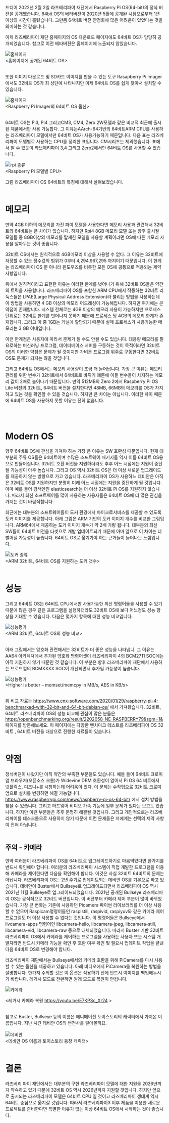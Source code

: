 드디어 2022년 2월 2일 라즈베리파이 재단에서 Raspberry Pi OS(64-bit)의 정식 버젼을 공개했습니다.
64bit OS의 베타버젼이 2020년 5월에 공개돤 시점으로부터 1년 이상의 시간이 흘렀습니다. 그만큼 64비트 버전 안정화에 많은 어려움이 있었다는 것을 의미하는 것 같습니다. 

이제 라즈베리파이 재단 홈페이지의 OS 다운로드 페이지에도 64비트 OS가 당당히 공개되었습니다. 참고로 이전 베타버젼은 홈페이지에 노출되지 않았습니다.


![홈페이지](../../tip_image/1-rpios64-1.png)
<br>
<홈페이지에 공개된 64비트 OS><br><br>

또한 이미지 다운로드 및 SD카드 이미지를 만을 수 있는 도구 Rasapberry Pi Imager 에서도  32비트 OS가 최 상단에 나타나지만 이제 64비트 OS를 쉽게 찾아서 설치할 수 있습니다. 


![홈페이지](../../tip_image/1-rpios64-2.png)
<br>
<Raspberry Pi  Imager의 64비트 OS 옵션><br><br>

64비트 OS는 Pi3, Pi4 그리고CM3, CM4, Zero 2W모델과 같은 비교적 최근에 출시된 제품에서만 사용 가능합다. 그 이유는AArch-64기반의  64비트ARM CPU를 사용하는 라즈베리파이 모델에서만 64비트 OS가 사용가능하기 때문입니다.
다음 표는 라즈베리파이 모델별로 사용하는 CPU를 정리한 표입니다. CM시리즈는 제외했습니다. 표에서 알 수 있듯이 라브제리파이  3,4 그리고 Zero2에서만 64비트 OS를 사용할 수 있습니다.

![rpi 종류](../../tip_image/1-rpios64-3.png)
<br>
<Raspberry Pi 모델별 CPU>

그럼 라즈베리파이 OS 64비트의 특징에 대해서 살펴보겠습니다.<br><br>

# 메모리

만약 4GB 이하의 메모리를 가진 파이 모델을 사용한다면 메모리 사용과 관련해서 32비트와 64비트는 큰 차이가 없습니다. 하지만 Rpi4 8GB 메모리 모델 또는 향후 출시될 모델들 중 8GB이상의 메모리를 탑재한 모델을 사용할 계획이라면 OS에 따른 메모리 사용을 알아두는 것이 좋습니다.

32비트 OS에서는  원칙적으로 4GB메모리 이상을 사용할 수 없다. 그 이유는 32비트에 저장할 수 있는 정수값의 범위가 0부터 4,294,967,295 까지이기 때문입니다. 이 한계는 라즈베리파이 OS 뿐 아니라 윈도우즈를 비롯한 모든 OS에 공통으로 적용되는 제약 사항입니다. 

위에서 원칙적이라고 표현한 이유는 이러한 한계를 벗어나기 위해 32비트 OS들은 약간의 트릭을 사용합나다.  라즈베리파이 OS를 포함한 ARM CPU에서 작동하는 32비트 리눅스들은 LPAE(Large Physical Address Extension)라 불리는 방법을 사용하는데  이 방법을 사용하면 4 GB 이상의 메모리 어드레싱이 가능해집니다.
하지만 여기에는 큰 약점이 존재합니다. 시스템 전체로는 4GB  이상의 메모리 사용이 가능하지만 프로세스 단위로는 32비트 한계를 벗어나지 못하기 때문에 프로세스 당 4GB의 메모리 한계가 존재합니다. 그리고 이 중 1GB는 커널에 할당되기 때문에 실제 프로세스가 사용가능한 메모리는 3 GB  이내입니다.

이런 한계점은 사용자에 따라서 문제가 될 수도 안될 수도 있습니다. 대용량 메모리를 필요로하는 머신러닝 프로그램, 데이터베이스 서버를 구동하는 것이 목적이라면 32비트 OS의 이러한 약점은 문제가 될 것이지만 가벼운 프로그램 위주로 구동한다면 32비트 OS도 문제가 되지는 않을 것입니다.

그리고 64비트 OS에서는 메모리 사용량이 조금 더 늘어납니다. 가장 큰 이유는 메모리 관리를 위한 변수가 32비트에서 64비트로 바뀌기 떄문에 이들  변수들이 차지하는 메모리 값이 2배로 늘어나기 때문입니다. 
만약 512MB의 Zero 2에서 Raspberry Pi OS Lite 버전의 32비트, 64비트 버전을 설치한다면 48MB, 66MB의 메모리를  OS가 차지하고 있는 것을 확인할 수 있을 것습니다.  하지만 큰 차이는 아닙니다. 이러한 차이 때문에 64비트 OS를 사용하지 못할 이유는 전혀 없습니다.

<br><br>

# Modern OS

향후 64비트 OS에 관심을 가져야 하는 가장 큰 이유는 SW 호환성 때문입니다. 현재 대부분의 주류 OS들은 64비트이며 수많은 소프트웨어 패키지들 역시 이들 64비트  OS용으로 만들어집니다. 32비트 호환 버전을 지원하더라도 추후 어느 시점에는 지원이 중단될 가능성이 아주 높습니다. 그리고 OS 역시 32비트 OS은 더 이상 새로운 업그레이드를 제공하지 않는 방향으로 가고 있습니다.  라즈베리파이 OS가 사용하느 데비안은 아직은 32비트 OS를 지원하지만 분명히 미래 어느 시점에는 지원을 중단하게 될 것입니다. 아마 예를 들어 검색엔진 elasticsearch는 더 이상 32비트 Pi OS를 지원하지 않습니다. 따라서 최신 소프트웨어를 많이 사용하는 사용자들은 64비트 OS에 더 많은 관심을 가지는 것이 바람직합니다.

최근에는 대부분의 소프트웨어들이 도커 환경에서 마이크로서비스를 제공할 수 있도록 도커 이미지를 제공합니다. 아래 그림은 ARM 기반의 도커 이미지 개수를 비교한 그림입니다. ARM64에서 제공하는 도커 이미지 개수가 약 2배 가량 됩니다. 대부분의 최신 SW들이 64비트 버전을 타겟으로 개발 업데이트되기 때문에 아마 앞으로 이 차이는 더 벌어질 가능성이 높습니다. 64비트 OS로 옮겨가야 하는 근거들이 늘어나는 느낌입니다.

![도커 종류](../../tip_image/1-rpios64-4.png)
<br>
<ARM 32비트, 64비트 OS를 지원하는 도커 갯수><br><br>

# 성능

그리고 64비트 OS는 64비트 CPU에서만 사용가능한 최신 명령어들을 사용할 수 있기 때문에 많은 경우 같은 프로그램을 실행하더라도 32비트 OS에 보다 어느정도 성능 향상을 기대할 수 있습니다. 다음은 몇가지 항목에 대한 성능 비교입니다.

![성능평가](../../tip_image/1-rpios64-5.png)
<br>
<ARM 32비트, 64비트 OS의 성능 비교><br><br>

아래 그림에서는 암호화 관련해서는 32비트가 더 좋은 성능을 나타냅니. 그 이유는 AA64 아키텍쳐에서 추가된 암호화 명령어셋이 라즈베리파이 4의 BCM2711 SOC에는 아직 지원하지 않기 때문인 것 같습니다.  이 부분은 향후 라즈베리파이 재단에서 사용하는 브로드컴의 BCMXXXX SOC이 개선되면서 추가될 가능성이 높습니다.

![성능평가](../../tip_image/1-rpios64-6.png)
<br>
<Higher is better – memset/memcpy in MB/s, AES in KB/s><br><br>

위 비교 자료는 https://www.cnx-software.com/2020/01/29/raspberry-pi-4-benchmarked-with-32-bit-and-64-bit-debian-os/ 에서 가져왔습니다.
32비트, 64비트 라즈베리파이 OS의 성능 비교에 관심이 많은 분들은 https://openbenchmarking.org/result/2202058-NE-RASPBERRY79&sgm=1& 페이지를 방문해보세요. 이 페이지에는 다양한 벤치마크 테스트를 라즈베리파이 OS 32비트 , 64비트 버전을 대상으로 진행한 자료들이 있습니다.<br><br>

# 약점

정식버젼이 나왔지만 아직 약간의 부족한 부분들도 있습니다. 
예들 들어 64비트 크로미엄 브라우저(오픈소스 크롬)가 Widevine DRM 호환성이 없어서 Pi OS 64 비트에서 넷플릭스, 디즈니+를 시청하는데 어려움이 있다.  이 문제는 수작업으로 32비트 크로미엄으로 설치를 변경하면 해결 가능합니다. https://www.raspberrypi.com/news/raspberry-pi-os-64-bit/ 에서 설치 방법을 찾을 수 있습니다.
그리고 하드웨어 비디오 가속 기능에 일부 문제가 있다는 보고도 있습니다. 하지만 이런 부분들은 추후 분명히 해결될 것입니다. 그리고 개인적으로는 라즈베리파이를 데스크톱으로 사용하지 않기 때문에 이런 문제들은 저에게는 선택의 제약 사항이 전혀 아닙니다. <br><br>

## 주의 - 카메라
만약 여러분이 라즈베리파이 OS를 64비트로 업그레이드하기로 마음먹었다면 한가지를 반드시 확인해야 합니다. 여러분의 라즈베리파이 시스템이 직접 개발한 프로그램을 이용해 카메라를 제어한다면 다음을 확인해야 합니다. 이것은 사실 32비트 64비트의 문제는 아닙니다. 라즈베리파이 OS는 2년 주기로 업데이트되는 데비안 OS를 기본으로 하고 있습니다. 데비안이 Buster에서 Bullseye로 업그레이드되면서 라즈베리파이 OS 역시 2021년 11월 Bullseye로 업그레이드되었습니다. 2021년 공개된 Bullseye 라즈베리파이 OS는 공식적으로 32비트 버젼입니다. 이 버젼부터 카메라 제어 부분이 많이 바뀌었습니다. 가장 큰 변화는 기존에 사용하던 Picamera 파이썬 라이브러리를 더 이상 사용할 수 없으며 Raspicam명령어들인  raspistill, raspivid, raspiyuv와 같은 카메라 제어 프로그램도 더 이상 사용할 수 없다는 것입니다. 이 명령어들은 Bullseye에서 livcamera-apps 명령어인 libcamera-hello, libcamera-jpeg,  libcamera-still, libcamera-vid, libcamera-raw 등으로 대체되었습니다. 따라서 Buster 기반 32비트 라즈베리파이 OS에서 카메라를 제어하는 프로그램을 사용하는 사용자 또는 시스템 개발자라면 반드시 카메라 기능을 확인 후 호환 여부 확인 및 필요시 업데이트 작업을 끝낸 다음 64비트 OS로 변경해야 합니다.

라즈베리파이 재단에서는 Bullseye에서의 카메라 호환을 위해 PiCamera를 다시 사용할 수 있는 옵션을 제공하고 있습니다. 아래 비디오에서 PiCamera를 복원하는 방법을 설명합니다. 한가지 주의할 것은 이 옵션은 적용하기 전에 반드시 이미지를 백업해두시기 바랍니다. 레거시 모드로 전환하면 원래 모드로 복원이 안됩니다.  

![카메라](../../tip_image/1-rpios64-8.png)

<레거시 카메라 복원 https://youtu.be/E7KPSc_Xr24 ><br><br>

참고로 Buster, Bullseye  등의 이름은 애니메이션 토이스토리의 캐릭터에서 가져온 이름입니다. 지난 시간 데비안 OS의 변천사를 알아볼까요.<br><br>
![데비안](../../tip_image/1-rpios64-7.png)
<br>
<데비안 OS 이름과 토이스토리 등장 캐릭터><br><br>

# 결론
라즈베리 파이 재단에서는 대부분의 구현 라즈베리파이 모델에 대한 지원을 2026년까지 약속하고 있기 때문에 32비트 OS 역시 2026년까지 지원할 것입니다. 하지만  앞으로 출시되는 라즈베리파이 모델은 64비트 CPU 일 것이고 라즈베리파이 생태계 역시 64비트 중심으로 옮겨갈 것입니다.
따라서 라즈베리파이3 이후 제품을 이용한 새로운 프로젝트를 준비한다면 특별한 이유가 없는 이상 64비트 OS에서 시작하는 것이 좋습니다. 